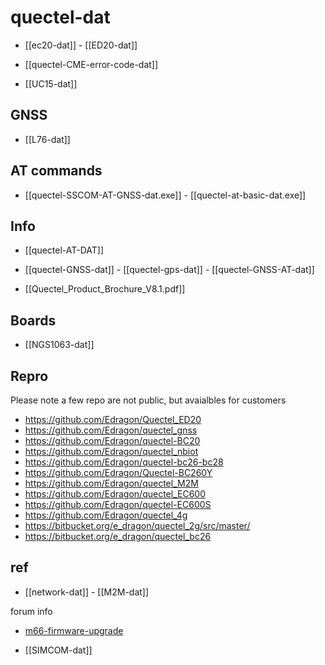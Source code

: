 
# quectel-dat

- [[ec20-dat]] - [[ED20-dat]]

- [[quectel-CME-error-code-dat]]

- [[UC15-dat]]


## GNSS 

- [[L76-dat]]


## AT commands 

- [[quectel-SSCOM-AT-GNSS-dat.exe]] - [[quectel-at-basic-dat.exe]]

## Info 

- [[quectel-AT-DAT]]

- [[quectel-GNSS-dat]] - [[quectel-gps-dat]] - [[quectel-GNSS-AT-dat]]

- [[Quectel_Product_Brochure_V8.1.pdf]]

## Boards 

- [[NGS1063-dat]]

## Repro 

Please note a few repo are not public, but avaialbles for customers 

- https://github.com/Edragon/Quectel_ED20
- https://github.com/Edragon/quectel_gnss
- https://github.com/Edragon/quectel-BC20
- https://github.com/Edragon/quectel_nbiot
- https://github.com/Edragon/quectel-bc26-bc28
- https://github.com/Edragon/Quectel-BC260Y
- https://github.com/Edragon/quectel_M2M
- https://github.com/Edragon/quectel_EC600
- https://github.com/Edragon/quectel-EC600S
- https://github.com/Edragon/quectel_4g
- https://bitbucket.org/e_dragon/quectel_2g/src/master/
- https://bitbucket.org/e_dragon/quectel_bc26


## ref 

- [[network-dat]] - [[M2M-dat]]

forum info 

- [m66-firmware-upgrade](https://forums.quectel.com/t/m66-firmware-upgrade/5523/21?page=2)

- [[SIMCOM-dat]]
